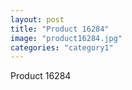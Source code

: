 ```yaml
---
layout: post
title: "Product 16284"
image: "product16284.jpg"
categories: "category1"
---
```

Product 16284
